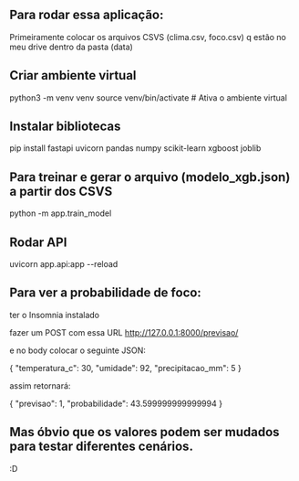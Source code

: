 ## Para rodar essa aplicação:

Primeiramente colocar os arquivos CSVS (clima.csv, foco.csv) q estão no meu drive dentro da pasta (data)

## Criar ambiente virtual

python3 -m venv venv
source venv/bin/activate  # Ativa o ambiente virtual

## Instalar bibliotecas

pip install fastapi uvicorn pandas numpy scikit-learn xgboost joblib

## Para treinar e gerar o arquivo (modelo_xgb.json) a partir dos CSVS

python -m app.train_model

## Rodar API

uvicorn app.api:app --reload

## Para ver a probabilidade de foco:

ter o Insomnia instalado

fazer um POST com essa URL http://127.0.0.1:8000/previsao/

e no body colocar o seguinte JSON:

{
  "temperatura_c": 30,
	"umidade": 92,
  "precipitacao_mm": 5
}

assim retornará: 

{
	"previsao": 1,
	"probabilidade": 43.599999999999994
}

## Mas óbvio que os valores podem ser mudados para testar diferentes cenários.

:D
